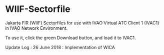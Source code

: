 # WIIF-Sectorfile
Jakarta FIR (WIIF) Sectorfiles for use with IVAO Virtual ATC Client 1 (IVAC1) in IVAO Network Environment.

To use it, click the green Download button, and load it to IVAC1.

Update Log :
26 June 2018 : Implementation of WICA
